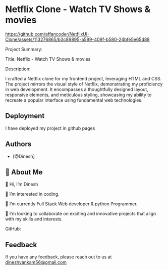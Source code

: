 
# Netflix Clone - Watch TV Shows & movies


https://github.com/affancoder/NetflixUI-Clone/assets/113276865/b3c89895-a599-409f-b580-24bfe5e65d88


Project Summary:

Title: Netflix - Watch TV Shows & movies

Description:

I crafted a Netflix clone for my frontend project, leveraging HTML and CSS. The project mirrors the visual style of Netflix, demonstrating my proficiency in web development. It encompasses a thoughtfully designed layout, responsive elements, and meticulous styling, showcasing my ability to recreate a popular interface using fundamental web technologies.
## Deployment

I have deployed my project in github pages


## Authors

- [@Dinesh]


## 🚀 About Me
👋 Hi, I’m Dinesh

👀 I’m interested in coding.
 
🌱 I’m currently Full Stack Web developer & python Programmer.

💞️ I'm looking to collaborate on exciting and innovative projects that align with my skills and interests.





GitHub: 
## Feedback

If you have any feedback, please reach out to us at dineshvankam56@gmail.com

